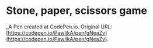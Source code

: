 # Stone, paper, scissors game 
 _A Pen created at CodePen.io. Original URL: [https://codepen.io/PawlikA/pen/gNeaZv](https://codepen.io/PawlikA/pen/gNeaZv).

 